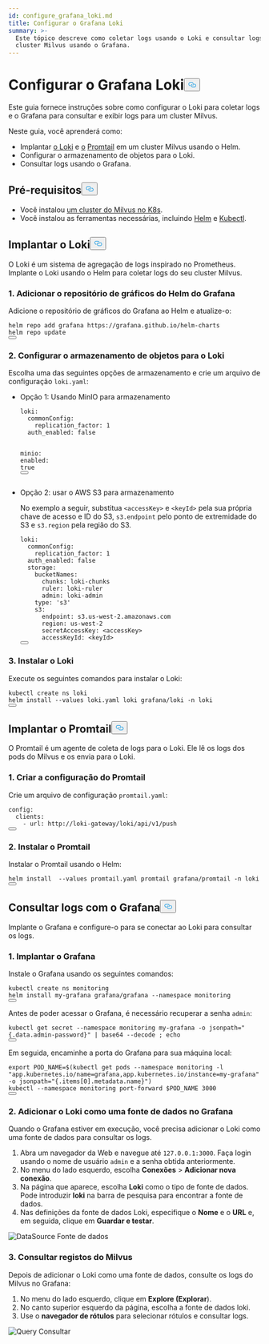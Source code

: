 ```yaml
---
id: configure_grafana_loki.md
title: Configurar o Grafana Loki
summary: >-
  Este tópico descreve como coletar logs usando o Loki e consultar logs de um
  cluster Milvus usando o Grafana.
---
```

<h1 id="Configure-Grafana-Loki" class="common-anchor-header">Configurar o Grafana Loki<button data-href="#Configure-Grafana-Loki" class="anchor-icon" translate="no">
      <svg translate="no"
        aria-hidden="true"
        focusable="false"
        height="20"
        version="1.1"
        viewBox="0 0 16 16"
        width="16"
      >
        <path
          fill="#0092E4"
          fill-rule="evenodd"
          d="M4 9h1v1H4c-1.5 0-3-1.69-3-3.5S2.55 3 4 3h4c1.45 0 3 1.69 3 3.5 0 1.41-.91 2.72-2 3.25V8.59c.58-.45 1-1.27 1-2.09C10 5.22 8.98 4 8 4H4c-.98 0-2 1.22-2 2.5S3 9 4 9zm9-3h-1v1h1c1 0 2 1.22 2 2.5S13.98 12 13 12H9c-.98 0-2-1.22-2-2.5 0-.83.42-1.64 1-2.09V6.25c-1.09.53-2 1.84-2 3.25C6 11.31 7.55 13 9 13h4c1.45 0 3-1.69 3-3.5S14.5 6 13 6z"
        ></path>
      </svg>
    </button></h1><p>Este guia fornece instruções sobre como configurar o Loki para coletar logs e o Grafana para consultar e exibir logs para um cluster Milvus.</p>
<p>Neste guia, você aprenderá como:</p>
<ul>
<li>Implantar <a href="https://grafana.com/docs/loki/latest/get-started/overview/">o Loki</a> e <a href="https://grafana.com/docs/loki/latest/get-started/overview/">o</a> <a href="https://grafana.com/docs/loki/latest/send-data/promtail/">Promtail</a> em um cluster Milvus usando o Helm.</li>
<li>Configurar o armazenamento de objetos para o Loki.</li>
<li>Consultar logs usando o Grafana.</li>
</ul>
<h2 id="Prerequisites" class="common-anchor-header">Pré-requisitos<button data-href="#Prerequisites" class="anchor-icon" translate="no">
      <svg translate="no"
        aria-hidden="true"
        focusable="false"
        height="20"
        version="1.1"
        viewBox="0 0 16 16"
        width="16"
      >
        <path
          fill="#0092E4"
          fill-rule="evenodd"
          d="M4 9h1v1H4c-1.5 0-3-1.69-3-3.5S2.55 3 4 3h4c1.45 0 3 1.69 3 3.5 0 1.41-.91 2.72-2 3.25V8.59c.58-.45 1-1.27 1-2.09C10 5.22 8.98 4 8 4H4c-.98 0-2 1.22-2 2.5S3 9 4 9zm9-3h-1v1h1c1 0 2 1.22 2 2.5S13.98 12 13 12H9c-.98 0-2-1.22-2-2.5 0-.83.42-1.64 1-2.09V6.25c-1.09.53-2 1.84-2 3.25C6 11.31 7.55 13 9 13h4c1.45 0 3-1.69 3-3.5S14.5 6 13 6z"
        ></path>
      </svg>
    </button></h2><ul>
<li>Você instalou <a href="/docs/pt/install_cluster-helm.md">um cluster do Milvus no K8s</a>.</li>
<li>Você instalou as ferramentas necessárias, incluindo <a href="https://helm.sh/docs/intro/install/">Helm</a> e <a href="https://kubernetes.io/docs/tasks/tools/">Kubectl</a>.</li>
</ul>
<h2 id="Deploy-Loki" class="common-anchor-header">Implantar o Loki<button data-href="#Deploy-Loki" class="anchor-icon" translate="no">
      <svg translate="no"
        aria-hidden="true"
        focusable="false"
        height="20"
        version="1.1"
        viewBox="0 0 16 16"
        width="16"
      >
        <path
          fill="#0092E4"
          fill-rule="evenodd"
          d="M4 9h1v1H4c-1.5 0-3-1.69-3-3.5S2.55 3 4 3h4c1.45 0 3 1.69 3 3.5 0 1.41-.91 2.72-2 3.25V8.59c.58-.45 1-1.27 1-2.09C10 5.22 8.98 4 8 4H4c-.98 0-2 1.22-2 2.5S3 9 4 9zm9-3h-1v1h1c1 0 2 1.22 2 2.5S13.98 12 13 12H9c-.98 0-2-1.22-2-2.5 0-.83.42-1.64 1-2.09V6.25c-1.09.53-2 1.84-2 3.25C6 11.31 7.55 13 9 13h4c1.45 0 3-1.69 3-3.5S14.5 6 13 6z"
        ></path>
      </svg>
    </button></h2><p>O Loki é um sistema de agregação de logs inspirado no Prometheus. Implante o Loki usando o Helm para coletar logs do seu cluster Milvus.</p>
<h3 id="1-Add-Grafanas-Helm-Chart-Repository" class="common-anchor-header">1. Adicionar o repositório de gráficos do Helm do Grafana</h3><p>Adicione o repositório de gráficos do Grafana ao Helm e atualize-o:</p>
<pre><code translate="no">helm repo <span class="hljs-keyword">add</span> grafana https:<span class="hljs-comment">//grafana.github.io/helm-charts</span>
helm repo update
<button class="copy-code-btn"></button></code></pre>
<h3 id="2-Configure-Object-Storage-for-Loki" class="common-anchor-header">2. Configurar o armazenamento de objetos para o Loki</h3><p>Escolha uma das seguintes opções de armazenamento e crie um arquivo de configuração <code translate="no">loki.yaml</code>:</p>
<ul>
<li><p>Opção 1: Usando MinIO para armazenamento</p>
<pre><code translate="no" class="language-yaml"><span class="hljs-attr">loki</span>:
  <span class="hljs-attr">commonConfig</span>:
    <span class="hljs-attr">replication_factor</span>: <span class="hljs-number">1</span>
  <span class="hljs-attr">auth_enabled</span>: <span class="hljs-literal">false</span>

<span class="hljs-attr">minio</span>:
  <span class="hljs-attr">enabled</span>: <span class="hljs-literal">true</span>
<button class="copy-code-btn"></button></code></pre></li>
<li><p>Opção 2: usar o AWS S3 para armazenamento</p>
<p>No exemplo a seguir, substitua <code translate="no">&lt;accessKey&gt;</code> e <code translate="no">&lt;keyId&gt;</code> pela sua própria chave de acesso e ID do S3, <code translate="no">s3.endpoint</code> pelo ponto de extremidade do S3 e <code translate="no">s3.region</code> pela região do S3.</p>
<pre><code translate="no" class="language-yaml">loki:
  commonConfig:
    replication_factor: 1
  auth_enabled: <span class="hljs-literal">false</span>
  storage:
    bucketNames:
      chunks: loki-chunks
      ruler: loki-ruler
      admin: loki-admin
    <span class="hljs-built_in">type</span>: <span class="hljs-string">&#x27;s3&#x27;</span>
    s3:
      endpoint: s3.us-west-2.amazonaws.com
      region: us-west-2
      secretAccessKey: &lt;accessKey&gt;
      accessKeyId: &lt;keyId&gt;
<button class="copy-code-btn"></button></code></pre></li>
</ul>
<h3 id="3-Install-Loki" class="common-anchor-header">3. Instalar o Loki</h3><p>Execute os seguintes comandos para instalar o Loki:</p>
<pre><code translate="no" class="language-shell">kubectl create ns loki
helm install --values loki.yaml loki grafana/loki -n loki
<button class="copy-code-btn"></button></code></pre>
<h2 id="Deploy-Promtail" class="common-anchor-header">Implantar o Promtail<button data-href="#Deploy-Promtail" class="anchor-icon" translate="no">
      <svg translate="no"
        aria-hidden="true"
        focusable="false"
        height="20"
        version="1.1"
        viewBox="0 0 16 16"
        width="16"
      >
        <path
          fill="#0092E4"
          fill-rule="evenodd"
          d="M4 9h1v1H4c-1.5 0-3-1.69-3-3.5S2.55 3 4 3h4c1.45 0 3 1.69 3 3.5 0 1.41-.91 2.72-2 3.25V8.59c.58-.45 1-1.27 1-2.09C10 5.22 8.98 4 8 4H4c-.98 0-2 1.22-2 2.5S3 9 4 9zm9-3h-1v1h1c1 0 2 1.22 2 2.5S13.98 12 13 12H9c-.98 0-2-1.22-2-2.5 0-.83.42-1.64 1-2.09V6.25c-1.09.53-2 1.84-2 3.25C6 11.31 7.55 13 9 13h4c1.45 0 3-1.69 3-3.5S14.5 6 13 6z"
        ></path>
      </svg>
    </button></h2><p>O Promtail é um agente de coleta de logs para o Loki. Ele lê os logs dos pods do Milvus e os envia para o Loki.</p>
<h3 id="1-Create-Promtail-Configuration" class="common-anchor-header">1. Criar a configuração do Promtail</h3><p>Crie um arquivo de configuração <code translate="no">promtail.yaml</code>:</p>
<pre><code translate="no" class="language-yaml">config:
  clients:
    - url: http://loki-gateway/loki/api/v1/push
<button class="copy-code-btn"></button></code></pre>
<h3 id="2-Install-Promtail" class="common-anchor-header">2. Instalar o Promtail</h3><p>Instalar o Promtail usando o Helm:</p>
<pre><code translate="no" class="language-shell">helm install  --values promtail.yaml promtail grafana/promtail -n loki
<button class="copy-code-btn"></button></code></pre>
<h2 id="Query-Logs-with-Grafana" class="common-anchor-header">Consultar logs com o Grafana<button data-href="#Query-Logs-with-Grafana" class="anchor-icon" translate="no">
      <svg translate="no"
        aria-hidden="true"
        focusable="false"
        height="20"
        version="1.1"
        viewBox="0 0 16 16"
        width="16"
      >
        <path
          fill="#0092E4"
          fill-rule="evenodd"
          d="M4 9h1v1H4c-1.5 0-3-1.69-3-3.5S2.55 3 4 3h4c1.45 0 3 1.69 3 3.5 0 1.41-.91 2.72-2 3.25V8.59c.58-.45 1-1.27 1-2.09C10 5.22 8.98 4 8 4H4c-.98 0-2 1.22-2 2.5S3 9 4 9zm9-3h-1v1h1c1 0 2 1.22 2 2.5S13.98 12 13 12H9c-.98 0-2-1.22-2-2.5 0-.83.42-1.64 1-2.09V6.25c-1.09.53-2 1.84-2 3.25C6 11.31 7.55 13 9 13h4c1.45 0 3-1.69 3-3.5S14.5 6 13 6z"
        ></path>
      </svg>
    </button></h2><p>Implante o Grafana e configure-o para se conectar ao Loki para consultar os logs.</p>
<h3 id="1-Deploy-Grafana" class="common-anchor-header">1. Implantar o Grafana</h3><p>Instale o Grafana usando os seguintes comandos:</p>
<pre><code translate="no" class="language-shell">kubectl create ns monitoring
helm install my-grafana grafana/grafana --namespace monitoring
<button class="copy-code-btn"></button></code></pre>
<p>Antes de poder acessar o Grafana, é necessário recuperar a senha <code translate="no">admin</code>:</p>
<pre><code translate="no" class="language-shell">kubectl get secret --namespace monitoring my-grafana -o jsonpath=<span class="hljs-string">&quot;{.data.admin-password}&quot;</span> | <span class="hljs-built_in">base64</span> --decode ; <span class="hljs-built_in">echo</span>
<button class="copy-code-btn"></button></code></pre>
<p>Em seguida, encaminhe a porta do Grafana para sua máquina local:</p>
<pre><code translate="no" class="language-shell"><span class="hljs-keyword">export</span> <span class="hljs-variable constant_">POD_NAME</span>=$(kubectl get pods --namespace monitoring -l <span class="hljs-string">&quot;app.kubernetes.io/name=grafana,app.kubernetes.io/instance=my-grafana&quot;</span> -o jsonpath=<span class="hljs-string">&quot;{.items[0].metadata.name}&quot;</span>)
kubectl --namespace monitoring port-forward $POD_NAME <span class="hljs-number">3000</span>
<button class="copy-code-btn"></button></code></pre>
<h3 id="2-Add-Loki-as-a-Data-Source-in-Grafana" class="common-anchor-header">2. Adicionar o Loki como uma fonte de dados no Grafana</h3><p>Quando o Grafana estiver em execução, você precisa adicionar o Loki como uma fonte de dados para consultar os logs.</p>
<ol>
<li>Abra um navegador da Web e navegue até <code translate="no">127.0.0.1:3000</code>. Faça login usando o nome de usuário <code translate="no">admin</code> e a senha obtida anteriormente.</li>
<li>No menu do lado esquerdo, escolha <strong>Conexões</strong> &gt; <strong>Adicionar nova conexão</strong>.</li>
<li>Na página que aparece, escolha <strong>Loki</strong> como o tipo de fonte de dados. Pode introduzir <strong>loki</strong> na barra de pesquisa para encontrar a fonte de dados.</li>
<li>Nas definições da fonte de dados Loki, especifique o <strong>Nome</strong> e o <strong>URL</strong> e, em seguida, clique em <strong>Guardar e testar</strong>.</li>
</ol>
<p>
  
   <span class="img-wrapper"> <img translate="no" src="/docs/v2.4.x/assets/datasource.jpg" alt="DataSource" class="doc-image" id="datasource" />
   </span> <span class="img-wrapper"> <span>Fonte de dados</span> </span></p>
<h3 id="3-Query-Milvus-Logs" class="common-anchor-header">3. Consultar registos do Milvus</h3><p>Depois de adicionar o Loki como uma fonte de dados, consulte os logs do Milvus no Grafana:</p>
<ol>
<li>No menu do lado esquerdo, clique em <strong>Explore (Explorar</strong>).</li>
<li>No canto superior esquerdo da página, escolha a fonte de dados loki.</li>
<li>Use o <strong>navegador de rótulos</strong> para selecionar rótulos e consultar logs.</li>
</ol>
<p>
  
   <span class="img-wrapper"> <img translate="no" src="/docs/v2.4.x/assets/milvuslog.jpg" alt="Query" class="doc-image" id="query" />
   </span> <span class="img-wrapper"> <span>Consultar</span> </span></p>

